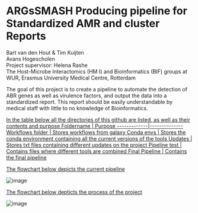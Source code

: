 # ARGsSMASH Producing pipeline for Standardized AMR and cluster Reports
Bart van den Hout & Tim Kuijten  
Avans Hogescholen  
Project supervisor: Helena Rashe  
The Host-Microbe Interactomics (HM I) and Bioinformatics (BIF) groups at WUR, Erasmus University Medical Centre, Rotterdam


The goal of this project is to create a pipeline to automate the detection of ABR genes as well as virulence factors, and output the data into a standardized report. This report should be easily understandable by medical staff with little to no knowledge of Bioinformatics.

<ins>In the table below all the directories of this github are listed, as well as their contents and purpose<ins>
Foldername | Purpose
-------------|--------------
Workflows folder | Stores workflows from galaxy
Conda envs | Stores the conda environment containing all the current versions of the tools
Updates | Stores txt files containing different updates on the project
Pipeline test | Contains files where different tools are combined
Final Pipeline | Contains the final pipeline

<ins>The flowchart below depicts the current pipeline<ins>  

![image](https://user-images.githubusercontent.com/101572525/176131441-86135f30-8d64-41f6-9826-a4aac694f0ff.png)

<ins>The flowchart below depticts the process of the project<ins>  

![image](https://user-images.githubusercontent.com/101572525/176153407-d33135e6-73ba-46c8-8663-c631f8e975d7.png)
